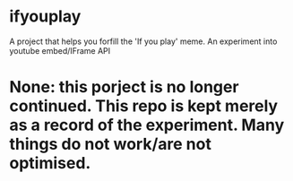 # ifyouplay
A project that helps you forfill the 'If you play' meme. An experiment into youtube embed/IFrame API

# None: this porject is no longer continued. This repo is kept merely as a record of the experiment. Many things do not work/are not optimised.
